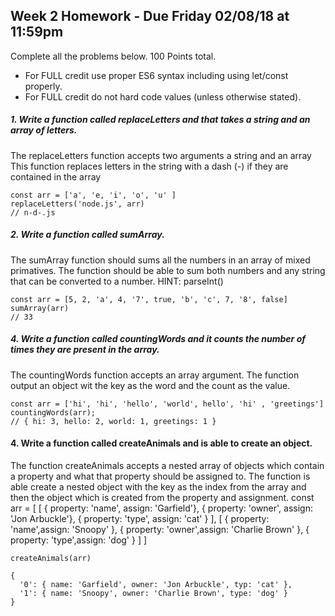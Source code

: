## Week 2 Homework - Due Friday 02/08/18 at 11:59pm
Complete all the problems below. 100 Points total.

- For FULL credit use proper ES6 syntax including using let/const properly.
- For FULL credit do not hard code values (unless otherwise stated).


##### 1.  Write a function called replaceLetters and that takes a string and an array of letters.
The replaceLetters function accepts two arguments a string and an array
This function replaces letters in the string with a dash (-) if they are contained in the array

    const arr = ['a', 'e, 'i', 'o', 'u' ]
    replaceLetters('node.js', arr)
    // n-d-.js


##### 2. Write a function called sumArray.
The sumArray function should sums all the numbers in an array of mixed primatives.
The function should be able to sum both numbers and any string that can be converted to a number. HINT: parseInt()

    const arr = [5, 2, 'a', 4, '7', true, 'b', 'c', 7, '8', false]
    sumArray(arr)
    // 33


##### 4. Write a function called countingWords and it counts the number of times they are present in the array.
The countingWords function accepts an array argument.
The function output an object wit the key as the word and the count as the value.

    const arr = ['hi', 'hi', 'hello', 'world', hello', 'hi' , 'greetings']
    countingWords(arr);
    // { hi: 3, hello: 2, world: 1, greetings: 1 }


#### 4. Write a function called createAnimals and is able to create an object.
The function createAnimals accepts a nested array of objects which contain a property and what that property should be assigned to.
The function is able create a nested object with the key as the index from the array
and then the object which is created from the property and assignment.
const arr =
    [
        [
            { property: 'name', assign: 'Garfield'},
            { property: 'owner', assign: 'Jon Arbuckle'},
            { property: 'type', assign: 'cat' }
        ],
        [
            { property: 'name',assign: 'Snoopy' },
            { property: 'owner',assign: 'Charlie Brown' },
            { property: 'type',assign: 'dog' }
        ]
    ]

    createAnimals(arr)

    {
      '0': { name: 'Garfield', owner: 'Jon Arbuckle', typ: 'cat' },
      '1': { name: 'Snoopy', owner: 'Charlie Brown', type: 'dog' }
    }